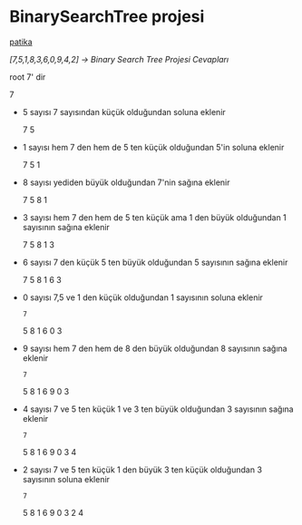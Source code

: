 # BinarySearchTree projesi
[patika](https://app.patika.dev/lousypickpocketraum)

*[7,5,1,8,3,6,0,9,4,2] -> Binary Search Tree Projesi Cevapları*

root 7' dir

7

- 5 sayısı 7 sayısından küçük olduğundan soluna eklenir

  7
5

- 1 sayısı hem 7 den hem de 5 ten küçük olduğundan 5'in soluna eklenir

    7
  5
1

- 8 sayısı yediden büyük olduğundan 7'nin sağına eklenir

    7
  5   8
1

- 3 sayısı hem 7 den hem de 5 ten küçük ama 1 den büyük olduğundan 1 sayısının sağına eklenir

    7
  5   8
1
  3
  
- 6 sayısı 7 den küçük 5 ten büyük olduğundan 5 sayısının sağına eklenir
    
    7
  5   8
1   6
  3

- 0 sayısı 7,5 ve 1 den küçük olduğundan 1 sayısının soluna eklenir

      7
    5   8 
  1   6
0   3

- 9 sayısı hem 7 den hem de 8 den büyük olduğundan 8 sayısının sağına eklenir

      7
    5   8
  1   6   9
0   3

- 4 sayısı 7 ve 5 ten küçük 1 ve 3 ten büyük olduğundan 3 sayısının sağına eklenir

      7
    5   8
  1   6   9
0   3
      4
      
- 2 sayısı 7 ve 5 ten küçük 1 den büyük 3 ten küçük olduğundan 3 sayısının soluna eklenir

      7
    5   8
  1   6   9
0   3
  2   4
  
  
  
  
